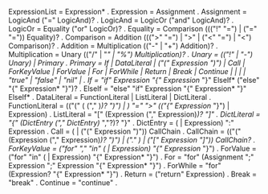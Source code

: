 ExpressionList = Expression* .
Expression = Assignment .
Assignment = LogicAnd ("=" LogicAnd)? .
LogicAnd = LogicOr ("and" LogicAnd)? .
LogicOr = Equality ("or" LogicOr)? .
Equality = Comparison ((("!" "=") | ("=" "=")) Equality)? .
Comparison = Addition (((">" "=") | ">" | ("<" "=") | "<") Comparison)? .
Addition = Multiplication (("-" | "+") Addition)? .
Multiplication = Unary (("/" | "*" | "%") Multiplication)? .
Unary = (("!" | "-") Unary) | Primary .
Primary = If | DataLiteral | ("(" Expression ")") | Call | ForKeyValue | ForValue | For | ForWhile | Return | Break | Continue | <float> | <int> | <string> | "true" | "false" | "nil" | <ident> .
If = "if" Expression "{" Expression* "}" ElseIf* ("else" "{" Expression* "}")? .
ElseIf = "else" "if" Expression "{" Expression* "}" ElseIf* .
DataLiteral = FunctionLiteral | ListLiteral | DictLiteral .
FunctionLiteral = (("(" (<ident> ("," <ident>)*)? ")") | <ident>) "=" ">" (("{" Expression* "}") | Expression) .
ListLiteral = "[" (Expression ("," Expression)*)? "]" .
DictLiteral = "{" (DictEntry ("," DictEntry)* ","?)? "}" .
DictEntry = (<ident> | Expression) ":" Expression .
Call = (<ident> | ("(" Expression ")")) CallChain .
CallChain = (("(" (Expression ("," Expression)*)? ")") | ("." <ident>) | ("[" Expression "]")) CallChain? .
ForKeyValue = ("for" <ident> "," <ident> "in" (<ident> | Expression) "{" Expression* "}") .
ForValue = ("for" <ident> "in" (<ident> | Expression) "{" Expression* "}") .
For = "for" (Assignment ";" Expression ";" Expression "{" Expression* "}") .
ForWhile = "for" (Expression? "{" Expression* "}") .
Return = ("return" Expression) .
Break = "break" .
Continue = "continue" .
